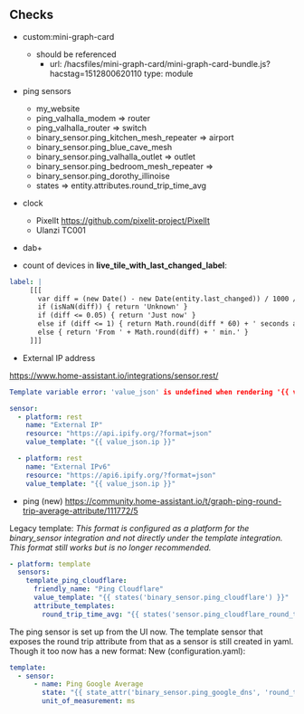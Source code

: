 ## Checks

- custom:mini-graph-card
    - should be referenced
        - url: /hacsfiles/mini-graph-card/mini-graph-card-bundle.js?hacstag=1512800620110
          type: module
- ping sensors
    - my_website
    - ping_valhalla_modem => router
    - ping_valhalla_router => switch
    - binary_sensor.ping_kitchen_mesh_repeater  => airport 
    - binary_sensor.ping_blue_cave_mesh
    - binary_sensor.ping_valhalla_outlet => outlet
    - binary_sensor.ping_bedroom_mesh_repeater  => 
    - binary_sensor.ping_dorothy_illinoise
    - states => entity.attributes.round_trip_time_avg

- clock
  - PixelIt <https://github.com/pixelit-project/PixelIt>
  - Ulanzi TC001
 
- dab+

- count of devices in **live_tile_with_last_changed_label**:
 ```yaml
label: |
      [[[
        var diff = (new Date() - new Date(entity.last_changed)) / 1000 / 60
        if (isNaN(diff)) { return 'Unknown' }
        if (diff <= 0.05) { return 'Just now' }
        else if (diff <= 1) { return Math.round(diff * 60) + ' seconds ago' }
        else { return 'From ' + Math.round(diff) + ' min.' }
      ]]]
```


- External IP address

https://www.home-assistant.io/integrations/sensor.rest/

```yaml
Template variable error: 'value_json' is undefined when rendering '{{ value_json.ip }}'

sensor:
  - platform: rest
    name: "External IP"
    resource: "https://api.ipify.org/?format=json"
    value_template: "{{ value_json.ip }}"

  - platform: rest
    name: "External IPv6"
    resource: "https://api6.ipify.org/?format=json"
    value_template: "{{ value_json.ip }}"
```

- ping (new) <https://community.home-assistant.io/t/graph-ping-round-trip-average-attribute/111772/5>

Legacy template:
*This format is configured as a platform for the binary_sensor integration and not directly under the template integration.*
*This format still works but is no longer recommended.*

```yaml
- platform: template
  sensors:
    template_ping_cloudflare:
      friendly_name: "Ping Cloudflare"
      value_template: "{{ states('binary_sensor.ping_cloudflare') }}"
      attribute_templates:
        round_trip_time_avg: "{{ states('sensor.ping_cloudflare_round_trip_time_average') }}"
```

The ping sensor is set up from the UI now.
The template sensor that exposes the round trip attribute from that as a sensor is still created in yaml. Though it too now has a new format:
New (configuration.yaml):

```yaml
template:
  - sensor:
      - name: Ping Google Average
        state: "{{ state_attr('binary_sensor.ping_google_dns', 'round_trip_time_avg') }}"
        unit_of_measurement: ms
```


